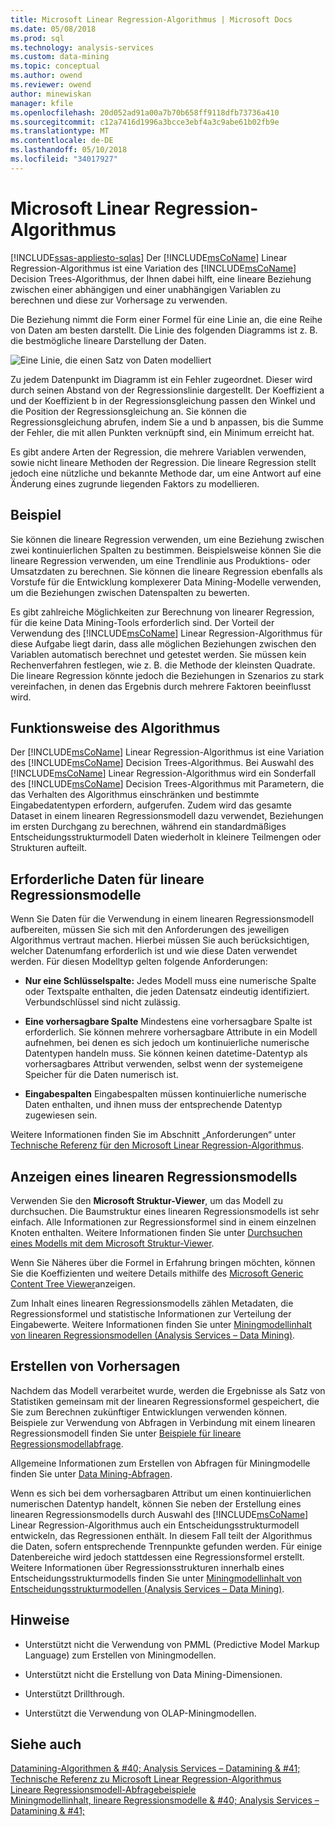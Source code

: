```yaml
---
title: Microsoft Linear Regression-Algorithmus | Microsoft Docs
ms.date: 05/08/2018
ms.prod: sql
ms.technology: analysis-services
ms.custom: data-mining
ms.topic: conceptual
ms.author: owend
ms.reviewer: owend
author: minewiskan
manager: kfile
ms.openlocfilehash: 20d052ad91a00a7b70b658ff9118dfb73736a410
ms.sourcegitcommit: c12a7416d1996a3bcce3ebf4a3c9abe61b02fb9e
ms.translationtype: MT
ms.contentlocale: de-DE
ms.lasthandoff: 05/10/2018
ms.locfileid: "34017927"
---
```

# <a name="microsoft-linear-regression-algorithm"></a>Microsoft Linear Regression-Algorithmus
[!INCLUDE[ssas-appliesto-sqlas](../../includes/ssas-appliesto-sqlas.md)]
  Der [!INCLUDE[msCoName](../../includes/msconame-md.md)] Linear Regression-Algorithmus ist eine Variation des [!INCLUDE[msCoName](../../includes/msconame-md.md)] Decision Trees-Algorithmus, der Ihnen dabei hilft, eine lineare Beziehung zwischen einer abhängigen und einer unabhängigen Variablen zu berechnen und diese zur Vorhersage zu verwenden.  
  
 Die Beziehung nimmt die Form einer Formel für eine Linie an, die eine Reihe von Daten am besten darstellt. Die Linie des folgenden Diagramms ist z. B. die bestmögliche lineare Darstellung der Daten.  
  
 ![Eine Linie, die einen Satz von Daten modelliert](../../analysis-services/data-mining/media/linear-regression.gif "eine Linie, die Modelliert einen Satz von Daten")  
  
 Zu jedem Datenpunkt im Diagramm ist ein Fehler zugeordnet. Dieser wird durch seinen Abstand von der Regressionslinie dargestellt. Der Koeffizient a und der Koeffizient b in der Regressionsgleichung passen den Winkel und die Position der Regressionsgleichung an. Sie können die Regressionsgleichung abrufen, indem Sie a und b anpassen, bis die Summe der Fehler, die mit allen Punkten verknüpft sind, ein Minimum erreicht hat.  
  
 Es gibt andere Arten der Regression, die mehrere Variablen verwenden, sowie nicht lineare Methoden der Regression. Die lineare Regression stellt jedoch eine nützliche und bekannte Methode dar, um eine Antwort auf eine Änderung eines zugrunde liegenden Faktors zu modellieren.  
  
## <a name="example"></a>Beispiel  
 Sie können die lineare Regression verwenden, um eine Beziehung zwischen zwei kontinuierlichen Spalten zu bestimmen. Beispielsweise können Sie die lineare Regression verwenden, um eine Trendlinie aus Produktions- oder Umsatzdaten zu berechnen. Sie können die lineare Regression ebenfalls als Vorstufe für die Entwicklung komplexerer Data Mining-Modelle verwenden, um die Beziehungen zwischen Datenspalten zu bewerten.  
  
 Es gibt zahlreiche Möglichkeiten zur Berechnung von linearer Regression, für die keine Data Mining-Tools erforderlich sind. Der Vorteil der Verwendung des [!INCLUDE[msCoName](../../includes/msconame-md.md)] Linear Regression-Algorithmus für diese Aufgabe liegt darin, dass alle möglichen Beziehungen zwischen den Variablen automatisch berechnet und getestet werden. Sie müssen kein Rechenverfahren festlegen, wie z. B. die Methode der kleinsten Quadrate. Die lineare Regression könnte jedoch die Beziehungen in Szenarios zu stark vereinfachen, in denen das Ergebnis durch mehrere Faktoren beeinflusst wird.  
  
## <a name="how-the-algorithm-works"></a>Funktionsweise des Algorithmus  
 Der [!INCLUDE[msCoName](../../includes/msconame-md.md)] Linear Regression-Algorithmus ist eine Variation des [!INCLUDE[msCoName](../../includes/msconame-md.md)] Decision Trees-Algorithmus. Bei Auswahl des [!INCLUDE[msCoName](../../includes/msconame-md.md)] Linear Regression-Algorithmus wird ein Sonderfall des [!INCLUDE[msCoName](../../includes/msconame-md.md)] Decision Trees-Algorithmus mit Parametern, die das Verhalten des Algorithmus einschränken und bestimmte Eingabedatentypen erfordern, aufgerufen. Zudem wird das gesamte Dataset in einem linearen Regressionsmodell dazu verwendet, Beziehungen im ersten Durchgang zu berechnen, während ein standardmäßiges Entscheidungsstrukturmodell Daten wiederholt in kleinere Teilmengen oder Strukturen aufteilt.  
  
## <a name="data-required-for-linear-regression-models"></a>Erforderliche Daten für lineare Regressionsmodelle  
 Wenn Sie Daten für die Verwendung in einem linearen Regressionsmodell aufbereiten, müssen Sie sich mit den Anforderungen des jeweiligen Algorithmus vertraut machen. Hierbei müssen Sie auch berücksichtigen, welcher Datenumfang erforderlich ist und wie diese Daten verwendet werden. Für diesen Modelltyp gelten folgende Anforderungen:  
  
-   **Nur eine Schlüsselspalte:** Jedes Modell muss eine numerische Spalte oder Textspalte enthalten, die jeden Datensatz eindeutig identifiziert. Verbundschlüssel sind nicht zulässig.  
  
-   **Eine vorhersagbare Spalte** Mindestens eine vorhersagbare Spalte ist erforderlich. Sie können mehrere vorhersagbare Attribute in ein Modell aufnehmen, bei denen es sich jedoch um kontinuierliche numerische Datentypen handeln muss. Sie können keinen datetime-Datentyp als vorhersagbares Attribut verwenden, selbst wenn der systemeigene Speicher für die Daten numerisch ist.  
  
-   **Eingabespalten** Eingabespalten müssen kontinuierliche numerische Daten enthalten, und ihnen muss der entsprechende Datentyp zugewiesen sein.  
  
 Weitere Informationen finden Sie im Abschnitt „Anforderungen“ unter [Technische Referenz für den Microsoft Linear Regression-Algorithmus](../../analysis-services/data-mining/microsoft-linear-regression-algorithm-technical-reference.md).  
  
## <a name="viewing-a-linear-regression-model"></a>Anzeigen eines linearen Regressionsmodells  
 Verwenden Sie den **Microsoft Struktur-Viewer**, um das Modell zu durchsuchen. Die Baumstruktur eines linearen Regressionsmodells ist sehr einfach. Alle Informationen zur Regressionsformel sind in einem einzelnen Knoten enthalten. Weitere Informationen finden Sie unter [Durchsuchen eines Modells mit dem Microsoft Struktur-Viewer](../../analysis-services/data-mining/browse-a-model-using-the-microsoft-tree-viewer.md).  
  
 Wenn Sie Näheres über die Formel in Erfahrung bringen möchten, können Sie die Koeffizienten und weitere Details mithilfe des [Microsoft Generic Content Tree Viewer](../../analysis-services/data-mining/browse-a-model-using-the-microsoft-generic-content-tree-viewer.md)anzeigen.  
  
 Zum Inhalt eines linearen Regressionsmodells zählen Metadaten, die Regressionsformel und statistische Informationen zur Verteilung der Eingabewerte. Weitere Informationen finden Sie unter [Miningmodellinhalt von linearen Regressionsmodellen &#40;Analysis Services – Data Mining&#41;](../../analysis-services/data-mining/mining-model-content-for-linear-regression-models-analysis-services-data-mining.md).  
  
## <a name="creating-predictions"></a>Erstellen von Vorhersagen  
 Nachdem das Modell verarbeitet wurde, werden die Ergebnisse als Satz von Statistiken gemeinsam mit der linearen Regressionsformel gespeichert, die Sie zum Berechnen zukünftiger Entwicklungen verwenden können. Beispiele zur Verwendung von Abfragen in Verbindung mit einem linearen Regressionsmodell finden Sie unter [Beispiele für lineare Regressionsmodellabfrage](../../analysis-services/data-mining/linear-regression-model-query-examples.md).  
  
 Allgemeine Informationen zum Erstellen von Abfragen für Miningmodelle finden Sie unter [Data Mining-Abfragen](../../analysis-services/data-mining/data-mining-queries.md).  
  
 Wenn es sich bei dem vorhersagbaren Attribut um einen kontinuierlichen numerischen Datentyp handelt, können Sie neben der Erstellung eines linearen Regressionsmodells durch Auswahl des [!INCLUDE[msCoName](../../includes/msconame-md.md)] Linear Regression-Algorithmus auch ein Entscheidungsstrukturmodell entwickeln, das Regressionen enthält. In diesem Fall teilt der Algorithmus die Daten, sofern entsprechende Trennpunkte gefunden werden. Für einige Datenbereiche wird jedoch stattdessen eine Regressionsformel erstellt. Weitere Informationen über Regressionsstrukturen innerhalb eines Entscheidungsstrukturmodells finden Sie unter [Miningmodellinhalt von Entscheidungsstrukturmodellen &#40;Analysis Services – Data Mining&#41;](../../analysis-services/data-mining/mining-model-content-for-decision-tree-models-analysis-services-data-mining.md).  
  
## <a name="remarks"></a>Hinweise  
  
-   Unterstützt nicht die Verwendung von PMML (Predictive Model Markup Language) zum Erstellen von Miningmodellen.  
  
-   Unterstützt nicht die Erstellung von Data Mining-Dimensionen.  
  
-   Unterstützt Drillthrough.  
  
-   Unterstützt die Verwendung von OLAP-Miningmodellen.  
  
## <a name="see-also"></a>Siehe auch  
 [Datamining-Algorithmen & #40; Analysis Services – Datamining & #41;](../../analysis-services/data-mining/data-mining-algorithms-analysis-services-data-mining.md)   
 [Technische Referenz zu Microsoft Linear Regression-Algorithmus](../../analysis-services/data-mining/microsoft-linear-regression-algorithm-technical-reference.md)   
 [Lineare Regressionsmodell-Abfragebeispiele](../../analysis-services/data-mining/linear-regression-model-query-examples.md)   
 [Miningmodellinhalt, lineare Regressionsmodelle & #40; Analysis Services – Datamining & #41;](../../analysis-services/data-mining/mining-model-content-for-linear-regression-models-analysis-services-data-mining.md)  
  
  
